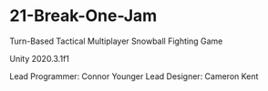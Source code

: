 # 21-Break-One-Jam
Turn-Based Tactical Multiplayer Snowball Fighting Game

Unity 2020.3.1f1

Lead Programmer: Connor Younger
Lead Designer: Cameron Kent
